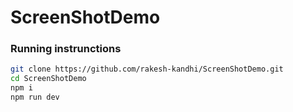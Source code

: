# ScreenShotDemo

### Running instrunctions

```sh
git clone https://github.com/rakesh-kandhi/ScreenShotDemo.git
cd ScreenShotDemo
npm i
npm run dev
```